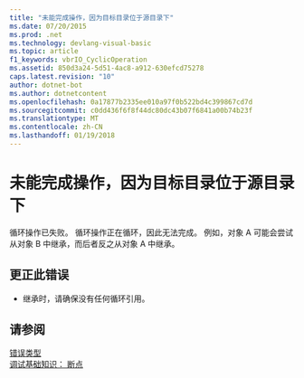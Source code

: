 ```yaml
---
title: "未能完成操作，因为目标目录位于源目录下"
ms.date: 07/20/2015
ms.prod: .net
ms.technology: devlang-visual-basic
ms.topic: article
f1_keywords: vbrIO_CyclicOperation
ms.assetid: 850d3a24-5d51-4ac8-a912-630efcd75278
caps.latest.revision: "10"
author: dotnet-bot
ms.author: dotnetcontent
ms.openlocfilehash: 0a17877b2335ee010a97f0b522bd4c399867cd7d
ms.sourcegitcommit: c0dd436f6f8f44dc80dc43b07f6841a00b74b23f
ms.translationtype: MT
ms.contentlocale: zh-CN
ms.lasthandoff: 01/19/2018
---
```

# <a name="could-not-complete-operation-since-target-directory-is-under-source-directory"></a>未能完成操作，因为目标目录位于源目录下
循环操作已失败。 循环操作正在循环，因此无法完成。 例如，对象 A 可能会尝试从对象 B 中继承，而后者反之从对象 A 中继承。  
  
## <a name="to-correct-this-error"></a>更正此错误  
  
-   继承时，请确保没有任何循环引用。  
  
## <a name="see-also"></a>请参阅  
 [错误类型](../../visual-basic/programming-guide/language-features/error-types.md)  
 [调试基础知识： 断点](http://msdn.microsoft.com/library/752a02c2-0ac7-4c8b-aa1b-4b2b3b21152e)
